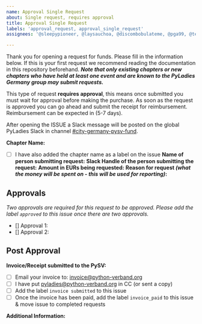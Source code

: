 ```yaml
---
name: Approval Single Request
about: Single request, requires approval
title: Approval Single Request
labels: 'approval_request, approval_single_request'
assignees: '@sleepypioneer, @laysauchoa, @discombobulateme, @pga99, @terezaif'

---
```


Thank you for opening a request for funds. Please fill in the information below. If this is your first request we recommend reading the documentation in this repository beforehand. ***Note that only existing chapters or new chapters who have held at least one event and are known to the PyLadies Germany group may submit requests.***

This type of request **requires approval**, this means once submitted you must wait for approval before making the purchase. As soon as the request is approved you can go ahead and submit the receipt for reimbursement. Reimbursement can be expected in (5-7 days).

After opening the ISSUE a Slack message will be posted on the global PyLadies Slack in channel [#city-germany-pysv-fund](https://pyladies.slack.com/archives/C06B761RX6X).

**Chapter Name:**
- [ ] I have also added the chapter name as a label on the issue
**Name of person submitting request:**
**Slack Handle of the person submitting the request:**
**Amount in EURs being requested:**
**Reason for request *(what the money will be spent on - this will be used for reporting)*:**



## Approvals
*Two approvals are required for this request to be approved. Please add the label `approved` to this issue once there are two approvals.*

- [] Approval 1: <name-of-approver>
- [] Approval 2: <name-of-approver>

## Post Approval
**Invoice/Receipt submitted to the PySV:**
- [ ] Email your invoice to: [invoice@python-verband.org](mailto:invoice@python-verband.org)
- [ ] I have put pyladies@python-verband.org in CC (or sent a copy)
- [ ] Add the label `invoice submitted` to this issue
- [ ] Once the invoice has been paid, add the label `invoice_paid` to this issue & move issue to completed requests

**Additional Information:**

